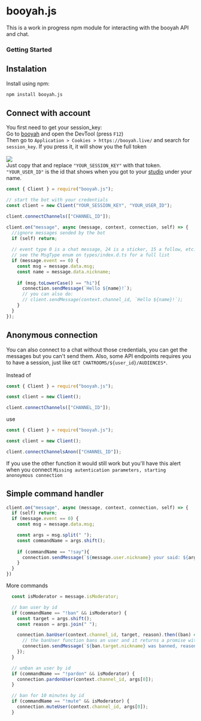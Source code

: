 # booyah.js
This is a work in progress npm module for interacting with the booyah API and chat.

### Getting Started

## Instalation
Install using npm:
```sh
npm install booyah.js
```

## Connect with account

You first need to get your session_key:
<br>
Go to [booyah](https://booyah.live/) and open the DevTool (press `F12`)
<br>
Then go to `Application > Cookies > https://booyah.live/` and search for `session_key`. If you press it, it will show you the full token
<br>
<br>
<img src="https://imgur.com/66gbxMS.png">
<br>
Just copy that and replace `"YOUR_SESSION_KEY"` with that token.
<br>
`"YOUR_USER_ID"` is the id that shows when you got to your [studio](https://booyah.live/mystudio) under your name.
```js
const { Client } = require("booyah.js");

// start the bot with your credentials
const client = new Client("YOUR_SESSION_KEY", "YOUR_USER_ID");

client.connectChannels(["CHANNEL_ID"]);

client.on("message", async (message, context, connection, self) => {
  //ignore messages sended by the bot
  if (self) return;
  
  // event type 0 is a chat message, 24 is a sticker, 15 a follow, etc...
  // see the MsgType enum on types/index.d.ts for a full list
  if (message.event == 0) {
    const msg = message.data.msg;
    const name = message.data.nickname;
    
    if (msg.toLowerCase() == "hi"){
      connection.sendMessage(`Hello ${name}!`);
      // you can also do:
      // client.sendMessage(context.channel_id, `Hello ${name}!`);
    }
  }
});

```

## Anonymous connection

You can also connect to a chat without those credentials, you can get the messages but you can't send them. Also, some API endpoints requires you to have a session, just like `GET CHATROOMS/${user_id}/AUDIENCES*`.
<br>
<br>
Instead of 
```js
const { Client } = require("booyah.js");

const client = new Client();

client.connectChannels(["CHANNEL_ID"]);
```
use 
```js
const { Client } = require("booyah.js");

const client = new Client();

client.connectChannelsAnon(["CHANNEL_ID"]);
```
If you use the other function it would still work but you'll have this alert when you connect `Missing autentication parameters, starting anonoymous connection`

## Simple command handler

```js
client.on("message", async (message, context, connection, self) => {
  if (self) return;
  if (message.event == 0) {
    const msg = message.data.msg;

    const args = msg.split(" ");
    const commandName = args.shift();
    
    if (commandName == "!say"){
      connection.sendMessage(`${message.user.nickname} your said: ${args.join(" ")}`);
    }
  }
})
```
More commands
```js
  const isModerator = message.isModerator;

  // ban user by id 
  if (commandName == "!ban" && isModerator) {
    const target = args.shift();
    const reason = args.join(" ");

    connection.banUser(context.channel_id, target, reason).then((ban) => {
      // the banUser function bans an user and it returns a promise with the banned user and the channel where he got banned 
      connection.sendMessage(`${ban.target.nickname} was banned, reason: ${reason}`);
    });
  }

  // unban an user by id
  if (commandName == "!pardon" && isModerator) {
    connection.pardonUser(context.channel_id, args[0]);
  }

  // ban for 10 minutes by id
  if (commandName == "!mute" && isModerator) {
    connection.muteUser(context.channel_id, args[0]);
  }
```














